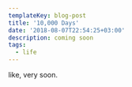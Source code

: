 ```yaml
---
templateKey: blog-post
title: '10,000 Days'
date: '2018-08-07T22:54:25+03:00'
description: coming soon
tags:
  - life
---
```

like, very soon.
